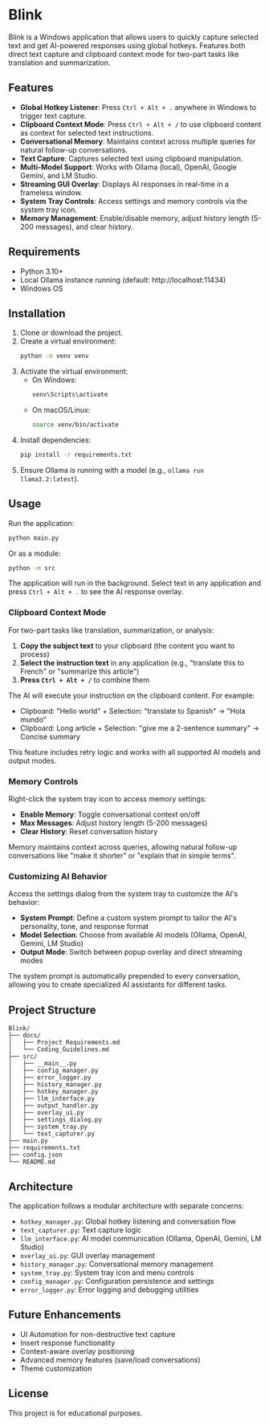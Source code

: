 # Blink

Blink is a Windows application that allows users to quickly capture selected text and get AI-powered responses using global hotkeys. Features both direct text capture and clipboard context mode for two-part tasks like translation and summarization.

## Features

- **Global Hotkey Listener**: Press `Ctrl + Alt + .` anywhere in Windows to trigger text capture.
- **Clipboard Context Mode**: Press `Ctrl + Alt + /` to use clipboard content as context for selected text instructions.
- **Conversational Memory**: Maintains context across multiple queries for natural follow-up conversations.
- **Text Capture**: Captures selected text using clipboard manipulation.
- **Multi-Model Support**: Works with Ollama (local), OpenAI, Google Gemini, and LM Studio.
- **Streaming GUI Overlay**: Displays AI responses in real-time in a frameless window.
- **System Tray Controls**: Access settings and memory controls via the system tray icon.
- **Memory Management**: Enable/disable memory, adjust history length (5-200 messages), and clear history.

## Requirements

- Python 3.10+
- Local Ollama instance running (default: http://localhost:11434)
- Windows OS

## Installation

1. Clone or download the project.
2. Create a virtual environment:
   ```bash
   python -m venv venv
   ```
3. Activate the virtual environment:
   - On Windows:
     ```bash
     venv\Scripts\activate
     ```
   - On macOS/Linux:
     ```bash
     source venv/bin/activate
     ```
4. Install dependencies:
   ```bash
   pip install -r requirements.txt
   ```
5. Ensure Ollama is running with a model (e.g., `ollama run llama3.2:latest`).

## Usage

Run the application:
```bash
python main.py
```

Or as a module:
```bash
python -m src
```

The application will run in the background. Select text in any application and press `Ctrl + Alt + .` to see the AI response overlay.

### Clipboard Context Mode

For two-part tasks like translation, summarization, or analysis:

1. **Copy the subject text** to your clipboard (the content you want to process)
2. **Select the instruction text** in any application (e.g., "translate this to French" or "summarize this article")
3. **Press `Ctrl + Alt + /`** to combine them

The AI will execute your instruction on the clipboard content. For example:
- Clipboard: "Hello world" + Selection: "translate to Spanish" → "Hola mundo"
- Clipboard: Long article + Selection: "give me a 2-sentence summary" → Concise summary

This feature includes retry logic and works with all supported AI models and output modes.

### Memory Controls

Right-click the system tray icon to access memory settings:
- **Enable Memory**: Toggle conversational context on/off
- **Max Messages**: Adjust history length (5-200 messages)
- **Clear History**: Reset conversation history

Memory maintains context across queries, allowing natural follow-up conversations like "make it shorter" or "explain that in simple terms".

### Customizing AI Behavior

Access the settings dialog from the system tray to customize the AI's behavior:
- **System Prompt**: Define a custom system prompt to tailor the AI's personality, tone, and response format
- **Model Selection**: Choose from available AI models (Ollama, OpenAI, Gemini, LM Studio)
- **Output Mode**: Switch between popup overlay and direct streaming modes

The system prompt is automatically prepended to every conversation, allowing you to create specialized AI assistants for different tasks.

## Project Structure

```
Blink/
├── docs/
│   ├── Project_Requirements.md
│   └── Coding_Guidelines.md
├── src/
│   ├── __main__.py
│   ├── config_manager.py
│   ├── error_logger.py
│   ├── history_manager.py
│   ├── hotkey_manager.py
│   ├── llm_interface.py
│   ├── output_handler.py
│   ├── overlay_ui.py
│   ├── settings_dialog.py
│   ├── system_tray.py
│   └── text_capturer.py
├── main.py
├── requirements.txt
├── config.json
└── README.md
```

## Architecture

The application follows a modular architecture with separate concerns:
- `hotkey_manager.py`: Global hotkey listening and conversation flow
- `text_capturer.py`: Text capture logic
- `llm_interface.py`: AI model communication (Ollama, OpenAI, Gemini, LM Studio)
- `overlay_ui.py`: GUI overlay management
- `history_manager.py`: Conversational memory management
- `system_tray.py`: System tray icon and menu controls
- `config_manager.py`: Configuration persistence and settings
- `error_logger.py`: Error logging and debugging utilities

## Future Enhancements

- UI Automation for non-destructive text capture
- Insert response functionality
- Context-aware overlay positioning
- Advanced memory features (save/load conversations)
- Theme customization

## License

This project is for educational purposes.
